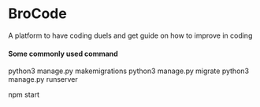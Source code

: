 # BroCode

A platform to have coding duels and get guide on how to improve in coding

#### Some commonly used command

python3 manage.py makemigrations
python3 manage.py migrate
python3 manage.py runserver

npm start
